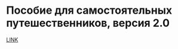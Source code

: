# Пособие для самостоятельных путешественников, версия 2.0



[LINK](https://varlamov.ru/1181188.html)
